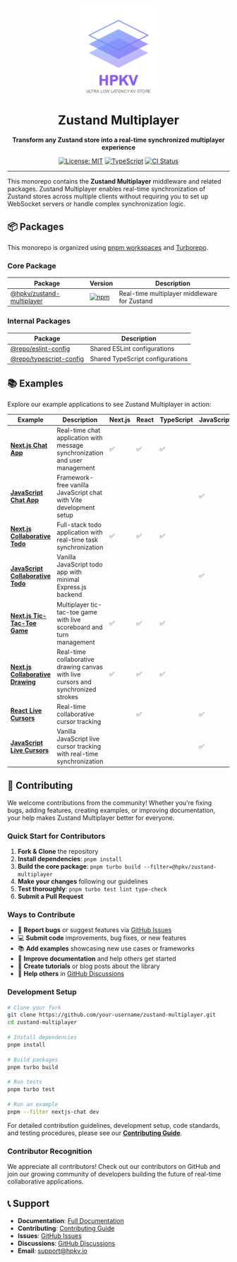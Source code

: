 <div align="center">
  <img src="assets/images/logo.png" alt="Zustand Multiplayer Logo" width="200" />
  
  <h1>Zustand Multiplayer</h1>
  
  <p>
    <strong>Transform any Zustand store into a real-time synchronized multiplayer experience</strong>
  </p>

  <p>
    <a href="https://github.com/hpkv-io/zustand-multiplayer/blob/main/LICENSE"><img src="https://img.shields.io/badge/License-MIT-yellow.svg" alt="License: MIT" /></a>
    <a href="https://www.typescriptlang.org/"><img src="https://img.shields.io/badge/TypeScript-Ready-blue.svg" alt="TypeScript" /></a>
    <a href="https://github.com/hpkv-io/zustand-multiplayer/actions"><img src="https://github.com/hpkv-io/zustand-multiplayer/actions/workflows/ci.yml/badge.svg" alt="CI Status" /></a>
  </p>

</div>

---

This monorepo contains the **Zustand Multiplayer** middleware and related packages. Zustand Multiplayer enables real-time synchronization of Zustand stores across multiple clients without requiring you to set up WebSocket servers or handle complex synchronization logic.

## 📦 Packages

This monorepo is organized using [pnpm workspaces](https://pnpm.io/workspaces) and [Turborepo](https://turbo.build/repo).

### Core Package

| Package | Version | Description |
|---------|---------|-------------|
| [@hpkv/zustand-multiplayer](packages/zustand-multiplayer) | [![npm](https://img.shields.io/npm/v/@hpkv/zustand-multiplayer.svg)](https://www.npmjs.com/package/@hpkv/zustand-multiplayer) | Real-time multiplayer middleware for Zustand |

### Internal Packages

| Package | Description |
|---------|-------------|
| [@repo/eslint-config](packages/eslint-config) | Shared ESLint configurations |
| [@repo/typescript-config](packages/typescript-config) | Shared TypeScript configurations |

## 📚 Examples

Explore our example applications to see Zustand Multiplayer in action:

| Example | Description | Next.js | React | TypeScript | JavaScript | Vite | Express |
|---------|-------------|---------|-------|------------|------------|------|---------|
| **[Next.js Chat App](examples/nextjs-chat)** | Real-time chat application with message synchronization and user management | ✅ | ✅ | ✅ | | | |
| **[JavaScript Chat App](examples/javascript-chat)** | Framework-free vanilla JavaScript chat with Vite development setup | | | | ✅ | ✅ | ✅ |
| **[Next.js Collaborative Todo](examples/nextjs-collaborative-todo)** | Full-stack todo application with real-time task synchronization | ✅ | ✅ | ✅ | | | |
| **[JavaScript Collaborative Todo](examples/javascript-collaborative-todo)** | Vanilla JavaScript todo app with minimal Express.js backend | | | | ✅ | | ✅ |
| **[Next.js Tic-Tac-Toe Game](examples/nextjs-tic-tac-toe)** | Multiplayer tic-tac-toe game with live scoreboard and turn management | ✅ | ✅ | ✅ | | | |
| **[Next.js Collaborative Drawing](examples/nextjs-collaborative-drawing)** | Real-time collaborative drawing canvas with live cursors and synchronized strokes | ✅ | ✅ | ✅ | | | |
| **[React Live Cursors](examples/react-live-cursors)** | Real-time collaborative cursor tracking | | ✅ | | ✅ | ✅ | ✅ |
| **[JavaScript Live Cursors](examples/javascript-live-cursors)** | Vanilla JavaScript live cursor tracking with real-time synchronization | | | | ✅ | ✅ | ✅ |


## 🤝 Contributing

We welcome contributions from the community! Whether you're fixing bugs, adding features, creating examples, or improving documentation, your help makes Zustand Multiplayer better for everyone.

### Quick Start for Contributors

1. **Fork & Clone** the repository
2. **Install dependencies**: `pnpm install`
3. **Build the core package**: `pnpm turbo build --filter=@hpkv/zustand-multiplayer`
4. **Make your changes** following our guidelines
5. **Test thoroughly**: `pnpm turbo test lint type-check`
6. **Submit a Pull Request**

### Ways to Contribute

- 🐛 **Report bugs** or suggest features via [GitHub Issues](https://github.com/hpkv-io/zustand-multiplayer/issues)
- 💻 **Submit code** improvements, bug fixes, or new features
- 📚 **Add examples** showcasing new use cases or frameworks
- 📖 **Improve documentation** and help others get started
- 🎥 **Create tutorials** or blog posts about the library
- 💬 **Help others** in [GitHub Discussions](https://github.com/hpkv-io/zustand-multiplayer/discussions)

### Development Setup

```bash
# Clone your fork
git clone https://github.com/your-username/zustand-multiplayer.git
cd zustand-multiplayer

# Install dependencies
pnpm install

# Build packages
pnpm turbo build

# Run tests
pnpm turbo test

# Run an example
pnpm --filter nextjs-chat dev
```

For detailed contribution guidelines, development setup, code standards, and testing procedures, please see our [**Contributing Guide**](CONTRIBUTING.md).

### Contributor Recognition

We appreciate all contributors! Check out our contributors on GitHub and join our growing community of developers building the future of real-time collaborative applications.

## 📞 Support

- **Documentation**: [Full Documentation](packages/zustand-multiplayer#readme)
- **Contributing**: [Contributing Guide](CONTRIBUTING.md)
- **Issues**: [GitHub Issues](https://github.com/hpkv-io/zustand-multiplayer/issues)
- **Discussions**: [GitHub Discussions](https://github.com/hpkv-io/zustand-multiplayer/discussions)
- **Email**: support@hpkv.io
